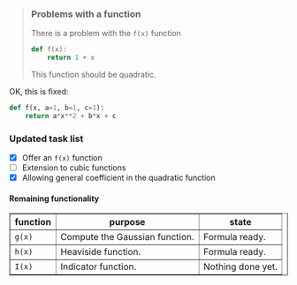 <!-- Test of GitHub Flavored Markdown -->

<!-- Write in doconce -->
<!-- Translate with doconce format pandoc githu_md --github_md -->

> ### Problems with a function
> 
> There is a problem with the `f(x)` function
> 
> 
> ```python
> def f(x):
>     return 1 + x
> ```
> 
> This function should be quadratic.



OK, this is fixed:


```python
def f(x, a=1, b=1, c=1):
    return a*x**2 + b*x + c
```

### Updated task list

   - [x] Offer an `f(x)` function
   - [ ] Extension to cubic functions
   - [x] Allowing general coefficient in the quadratic function

#### Remaining functionality

<table class="table" border="1">
<thead>
<tr><th align="center">function</th> <th align="center">           purpose            </th> <th align="center">      state      </th> </tr>
</thead>
<tbody>
<tr><td align="left">   <code>g(x)</code>      </td> <td align="left">   Compute the Gaussian function.    </td> <td align="left">   Formula ready.       </td> </tr>
<tr><td align="left">   <code>h(x)</code>      </td> <td align="left">   Heaviside function.               </td> <td align="left">   Formula ready.       </td> </tr>
<tr><td align="left">   <code>I(x)</code>      </td> <td align="left">   Indicator function.               </td> <td align="left">   Nothing done yet.    </td> </tr>
</tbody>
</table>

